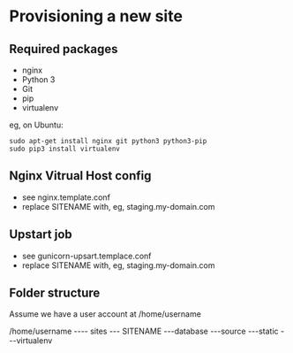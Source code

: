 Provisioning a new site
=======================

## Required packages

* nginx
* Python 3
* Git
* pip
* virtualenv

eg, on Ubuntu:

    sudo apt-get install nginx git python3 python3-pip
    sudo pip3 install virtualenv

## Nginx Vitrual Host config

* see nginx.template.conf
* replace SITENAME with, eg, staging.my-domain.com

## Upstart job

* see gunicorn-upsart.templace.conf
* replace SITENAME with, eg, staging.my-domain.com

## Folder structure
Assume we have a user account at /home/username

/home/username
---- sites
     --- SITENAME
         ---database
         ---source
         ---static
         ---virtualenv
